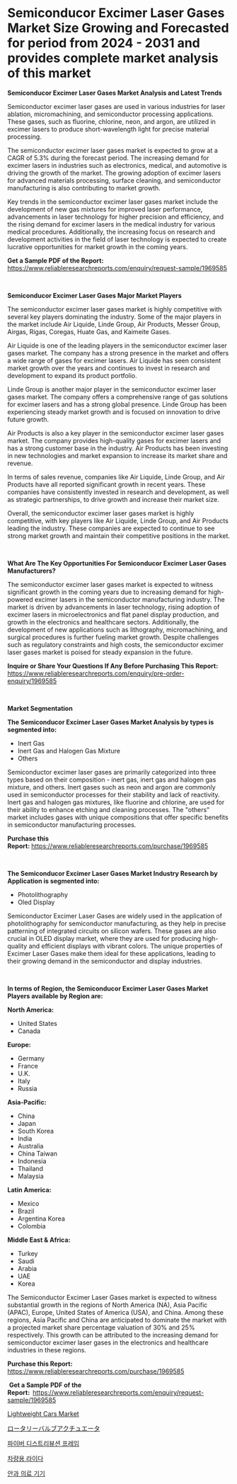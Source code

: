 <p><h1>Semiconducor Excimer Laser Gases Market Size Growing and Forecasted for period from 2024 - 2031 and provides complete market analysis of this market</h1></p><p><strong>Semiconducor Excimer Laser Gases Market Analysis and Latest Trends</strong></p>
<p><p>Semiconductor excimer laser gases are used in various industries for laser ablation, micromachining, and semiconductor processing applications. These gases, such as fluorine, chlorine, neon, and argon, are utilized in excimer lasers to produce short-wavelength light for precise material processing.</p><p>The semiconductor excimer laser gases market is expected to grow at a CAGR of 5.3% during the forecast period. The increasing demand for excimer lasers in industries such as electronics, medical, and automotive is driving the growth of the market. The growing adoption of excimer lasers for advanced materials processing, surface cleaning, and semiconductor manufacturing is also contributing to market growth.</p><p>Key trends in the semiconductor excimer laser gases market include the development of new gas mixtures for improved laser performance, advancements in laser technology for higher precision and efficiency, and the rising demand for excimer lasers in the medical industry for various medical procedures. Additionally, the increasing focus on research and development activities in the field of laser technology is expected to create lucrative opportunities for market growth in the coming years.</p></p>
<p><strong>Get a Sample PDF of the Report:&nbsp;</strong> <a href="https://www.reliableresearchreports.com/enquiry/request-sample/1969585">https://www.reliableresearchreports.com/enquiry/request-sample/1969585</a></p>
<p>&nbsp;</p>
<p><strong>Semiconducor Excimer Laser Gases Major Market Players</strong></p>
<p><p>The semiconductor excimer laser gases market is highly competitive with several key players dominating the industry. Some of the major players in the market include Air Liquide, Linde Group, Air Products, Messer Group, Airgas, Rigas, Coregas, Huate Gas, and Kaimeite Gases.</p><p>Air Liquide is one of the leading players in the semiconductor excimer laser gases market. The company has a strong presence in the market and offers a wide range of gases for excimer lasers. Air Liquide has seen consistent market growth over the years and continues to invest in research and development to expand its product portfolio.</p><p>Linde Group is another major player in the semiconductor excimer laser gases market. The company offers a comprehensive range of gas solutions for excimer lasers and has a strong global presence. Linde Group has been experiencing steady market growth and is focused on innovation to drive future growth.</p><p>Air Products is also a key player in the semiconductor excimer laser gases market. The company provides high-quality gases for excimer lasers and has a strong customer base in the industry. Air Products has been investing in new technologies and market expansion to increase its market share and revenue.</p><p>In terms of sales revenue, companies like Air Liquide, Linde Group, and Air Products have all reported significant growth in recent years. These companies have consistently invested in research and development, as well as strategic partnerships, to drive growth and increase their market size.</p><p>Overall, the semiconductor excimer laser gases market is highly competitive, with key players like Air Liquide, Linde Group, and Air Products leading the industry. These companies are expected to continue to see strong market growth and maintain their competitive positions in the market.</p></p>
<p>&nbsp;</p>
<p><strong>What Are The Key Opportunities For Semiconducor Excimer Laser Gases Manufacturers?</strong></p>
<p><p>The semiconductor excimer laser gases market is expected to witness significant growth in the coming years due to increasing demand for high-powered excimer lasers in the semiconductor manufacturing industry. The market is driven by advancements in laser technology, rising adoption of excimer lasers in microelectronics and flat panel display production, and growth in the electronics and healthcare sectors. Additionally, the development of new applications such as lithography, micromachining, and surgical procedures is further fueling market growth. Despite challenges such as regulatory constraints and high costs, the semiconductor excimer laser gases market is poised for steady expansion in the future.</p></p>
<p><strong>Inquire or Share Your Questions If Any Before Purchasing This Report:</strong> <a href="https://www.reliableresearchreports.com/enquiry/pre-order-enquiry/1969585">https://www.reliableresearchreports.com/enquiry/pre-order-enquiry/1969585</a></p>
<p>&nbsp;</p>
<p><strong>Market Segmentation</strong></p>
<p><strong>The Semiconducor Excimer Laser Gases Market Analysis by types is segmented into:</strong></p>
<p><ul><li>Inert Gas</li><li>Inert Gas and Halogen Gas Mixture</li><li>Others</li></ul></p>
<p><p>Semiconductor excimer laser gases are primarily categorized into three types based on their composition - inert gas, inert gas and halogen gas mixture, and others. Inert gases such as neon and argon are commonly used in semiconductor processes for their stability and lack of reactivity. Inert gas and halogen gas mixtures, like fluorine and chlorine, are used for their ability to enhance etching and cleaning processes. The "others" market includes gases with unique compositions that offer specific benefits in semiconductor manufacturing processes.</p></p>
<p><strong>Purchase this Report:&nbsp;</strong><a href="https://www.reliableresearchreports.com/purchase/1969585">https://www.reliableresearchreports.com/purchase/1969585</a></p>
<p>&nbsp;</p>
<p><strong>The Semiconducor Excimer Laser Gases Market Industry Research by Application is segmented into:</strong></p>
<p><ul><li>Photolithography</li><li>Oled Display</li></ul></p>
<p><p>Semiconductor Excimer Laser Gases are widely used in the application of photolithography for semiconductor manufacturing, as they help in precise patterning of integrated circuits on silicon wafers. These gases are also crucial in OLED display market, where they are used for producing high-quality and efficient displays with vibrant colors. The unique properties of Excimer Laser Gases make them ideal for these applications, leading to their growing demand in the semiconductor and display industries.</p></p>
<p>&nbsp;</p>
<p><strong>In terms of Region, the Semiconducor Excimer Laser Gases Market Players available by Region are:</strong></p>
<p>
    <p> <strong> North America: </strong>
        <ul>
            <li>United States</li>
            <li>Canada</li>
        </ul>
        </p> 
    <p> <strong> Europe: </strong>
        <ul>
            <li>Germany</li>
            <li>France</li>
            <li>U.K.</li>
            <li>Italy</li>
            <li>Russia</li>
        </ul>
        </p> 
    <p> <strong> Asia-Pacific: </strong>
        <ul>
            <li>China</li>
            <li>Japan</li>
            <li>South Korea</li>
            <li>India</li>
            <li>Australia</li>
            <li>China Taiwan</li>
            <li>Indonesia</li>
            <li>Thailand</li>
            <li>Malaysia</li>
        </ul>
        </p> 
    <p> <strong> Latin America: </strong>
        <ul>
            <li>Mexico</li>
            <li>Brazil</li>
            <li>Argentina Korea</li>
            <li>Colombia</li>
        </ul>
        </p> 
    <p> <strong> Middle East & Africa: </strong>
        <ul>
            <li>Turkey</li>
            <li>Saudi</li>
            <li>Arabia</li>
            <li>UAE</li>
            <li>Korea</li>
        </ul>
    </p>
    </p>
<p><p>The Semiconductor Excimer Laser Gases market is expected to witness substantial growth in the regions of North America (NA), Asia Pacific (APAC), Europe, United States of America (USA), and China. Among these regions, Asia Pacific and China are anticipated to dominate the market with a projected market share percentage valuation of 30% and 25% respectively. This growth can be attributed to the increasing demand for semiconductor excimer laser gases in the electronics and healthcare industries in these regions.</p></p>
<p><strong>Purchase this Report: </strong><a href="https://www.reliableresearchreports.com/purchase/1969585">https://www.reliableresearchreports.com/purchase/1969585</a></p>
<p>&nbsp;<strong>Get a Sample PDF of the Report:&nbsp;&nbsp;</strong><a href="https://www.reliableresearchreports.com/enquiry/request-sample/1969585">https://www.reliableresearchreports.com/enquiry/request-sample/1969585</a></p>
<p><strong></strong></p>
<p><p><a href="https://issuu.com/reportprime-2/docs/lightweight-cars-market-size-2030.pptx">Lightweight Cars Market</a></p><p><a href="https://medium.com/@colbu56546/%E5%9B%9E%E8%BB%A2%E5%BC%81%E3%82%A2%E3%82%AF%E3%83%81%E3%83%A5%E3%82%A8%E3%83%BC%E3%82%BF%E5%B8%82%E5%A0%B4%E3%81%AE%E5%B1%95%E6%9C%9B-%E6%A5%AD%E7%95%8C%E6%A6%82%E8%A6%81%E3%81%A8%E4%BA%88%E6%B8%AC-2024%E5%B9%B4%E3%81%8B%E3%82%892031%E5%B9%B4-6c38ff170e43">ロータリーバルブアクチュエータ</a></p><p><a href="https://medium.com/@moulafa/%EC%84%AC%EC%9C%A0-%EB%B6%84%EB%B0%B0-%ED%94%84%EB%A0%88%EC%9E%84-%EC%8B%9C%EC%9E%A5-%EB%B6%84%EC%84%9D-%EA%B7%B8-cagr-%EC%8B%9C%EC%9E%A5-%EC%84%B8%EB%B6%84%ED%99%94-%EB%B0%8F-%EA%B8%80%EB%A1%9C%EB%B2%8C-%EC%82%B0%EC%97%85-%EA%B0%9C%EC%9A%94-9d08606e32d6?postPublishedType=initial">파이버 디스트리뷰션 프레임</a></p><p><a href="https://github.com/plelbej847484502/Market-Research-Report-List-1/blob/main/791776413175.md">차량용 라이다</a></p><p><a href="https://github.com/vseigx30c9a1j/Market-Research-Report-List-1/blob/main/695583113176.md">안과 의료 기기</a></p></p>
